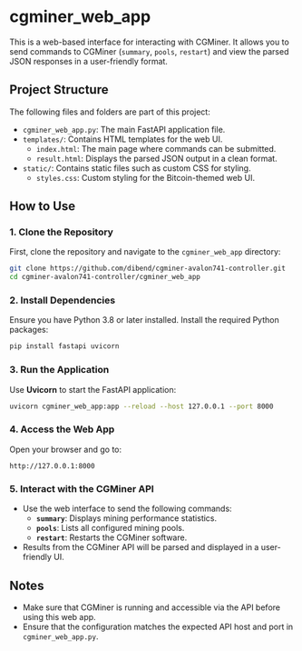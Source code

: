 # cgminer_web_app

This is a web-based interface for interacting with CGMiner. It allows you to send commands to CGMiner (`summary`, `pools`, `restart`) and view the parsed JSON responses in a user-friendly format.

## Project Structure

The following files and folders are part of this project:

- `cgminer_web_app.py`: The main FastAPI application file.
- `templates/`: Contains HTML templates for the web UI.
  - `index.html`: The main page where commands can be submitted.
  - `result.html`: Displays the parsed JSON output in a clean format.
- `static/`: Contains static files such as custom CSS for styling.
  - `styles.css`: Custom styling for the Bitcoin-themed web UI.

## How to Use

### 1. Clone the Repository
First, clone the repository and navigate to the `cgminer_web_app` directory:
```bash
git clone https://github.com/dibend/cgminer-avalon741-controller.git
cd cgminer-avalon741-controller/cgminer_web_app
```

### 2. Install Dependencies
Ensure you have Python 3.8 or later installed. Install the required Python packages:
```bash
pip install fastapi uvicorn
```

### 3. Run the Application
Use **Uvicorn** to start the FastAPI application:
```bash
uvicorn cgminer_web_app:app --reload --host 127.0.0.1 --port 8000
```

### 4. Access the Web App
Open your browser and go to:
```
http://127.0.0.1:8000
```

### 5. Interact with the CGMiner API
- Use the web interface to send the following commands:
  - **`summary`**: Displays mining performance statistics.
  - **`pools`**: Lists all configured mining pools.
  - **`restart`**: Restarts the CGMiner software.
- Results from the CGMiner API will be parsed and displayed in a user-friendly UI.

## Notes

- Make sure that CGMiner is running and accessible via the API before using this web app.
- Ensure that the configuration matches the expected API host and port in `cgminer_web_app.py`.
